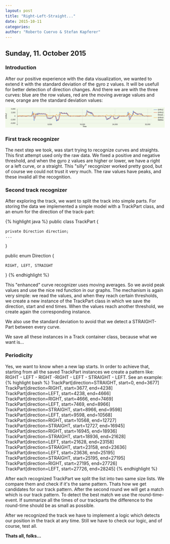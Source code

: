```yaml
---
layout: post
title: "Right-Left-Straight..."
date: 2015-10-11
categories:
author: "Roberto Cuervo & Stefan Kapferer"
---
```

## Sunday, 11. October 2015

### Introduction
After our positive experience with the data visualization, we wanted to extend it with the standard deviation of the gyro z values. It will be usefull for better detection of direction changes. 
And there we are with the three curves: blue are the row values, red are the moving average values and new, orange are the standard deviation values:

![Data Analyzer - standard deviation data](/media/data-analyzer_screenshot-04.png "Data Analyzer - standard deviation")

### First track recognizer
The next step we took, was start trying to recognize curves and straights. This first attempt used only the raw data. We fixed a positive and negative threshold, and when the gyro z values are higher or lower, we have a right or a left curve, or a straight. 
This "silly" recognizer worked pretty good, but of course we could not trust it very much. The raw values have peaks, and these invalid all the recognition. 

### Second track recognizer
After exploring the track, we want to split the track into simple parts. For storing the data we implemented a simple model with  a TrackPart class, and an enum for the direction of the track-part:

{% highlight java %}
public class TrackPart {
	
	private Direction direction;
	...
}

public enum Direction {

	RIGHT, LEFT, STRAIGHT

}
{% endhighlight %}

This "enhanced" curve recognizer uses moving averages. So we avoid peak values and use the nice red function in our graphs. 
The mechanism is again very simple: we read the values, and when they reach certain thresholds, we create a new instance of the TrackPart class in which we save the direction, start and end times. When the values reach another threshold, we create again the corresponding instance.

We also use the standard deviation to avoid that we detect a STRAIGHT-Part between every curve.

We save all these instances in a Track container class, because what we want is...

### Periodicity
Yes, we want to know when a new lap starts. In order to achieve that, starting from all the saved TrackPart instances we create a pattern like: RIGHT - LEFT - RIGHT -RIGHT - LEFT - STRAIGHT - LEFT. See an example:
{% highlight bash %}
TrackPart[direction=STRAIGHT, start=0, end=3677]
TrackPart[direction=RIGHT, start=3677, end=4238]
TrackPart[direction=LEFT, start=4238, end=4666]
TrackPart[direction=RIGHT, start=4666, end=7469]
TrackPart[direction=LEFT, start=7469, end=8966]
TrackPart[direction=STRAIGHT, start=8966, end=9598]
TrackPart[direction=LEFT, start=9598, end=10568]
TrackPart[direction=RIGHT, start=10568, end=12727]
TrackPart[direction=STRAIGHT, start=12727, end=16945]
TrackPart[direction=RIGHT, start=16945, end=18936]
TrackPart[direction=STRAIGHT, start=18936, end=21628]
TrackPart[direction=LEFT, start=21628, end=23158]
TrackPart[direction=STRAIGHT, start=23158, end=23636]
TrackPart[direction=LEFT, start=23636, end=25195]
TrackPart[direction=STRAIGHT, start=25195, end=27195]
TrackPart[direction=RIGHT, start=27195, end=27726]
TrackPart[direction=LEFT, start=27726, end=28245]
{% endhighlight %}

After each recognized TrackPart we split the list into two same size lists. We compare them and check if it's the same pattern. Thats how we get candidates for our track pattern. After the second round we will get a match which is our track pattern. To detect the best match we use the round-time-event. If summarize all the times of our trackparts the difference to the round-time should be as small as possible.

After we recognized the track we have to implement a logic which detects our position in the track at any time.
Still we have to check our logic, and of course, test all.

**Thats all, folks...**
